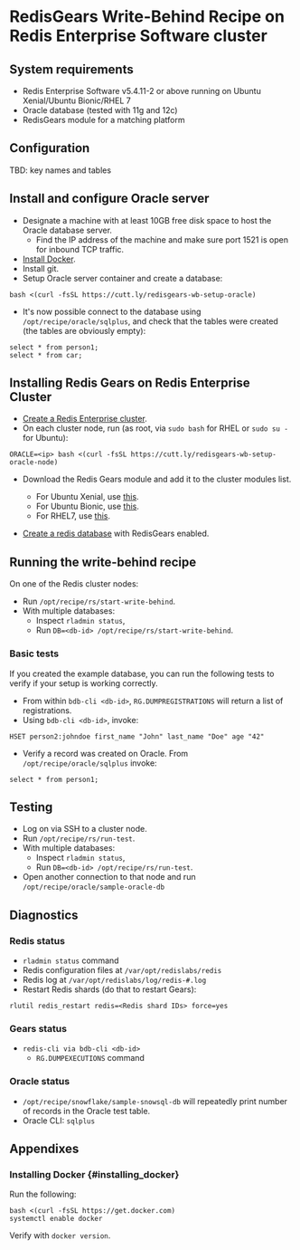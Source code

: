 # RedisGears Write-Behind Recipe on Redis Enterprise Software cluster

## System requirements

* Redis Enterprise Software v5.4.11-2 or above running on Ubuntu Xenial/Ubuntu Bionic/RHEL 7
* Oracle database (tested with 11g and 12c)
* RedisGears module for a matching platform

## Configuration

TBD: key names and tables

## Install and configure Oracle server

* Designate a machine with at least 10GB free disk space to host the Oracle database server.
  * Find the IP address of the machine and make sure port 1521 is open for inbound TCP traffic.
* [Install Docker](#insalling_docker).
* Install git.
* Setup Oracle server container and create a database:
```
bash <(curl -fsSL https://cutt.ly/redisgears-wb-setup-oracle)
```
* It's now possible connect to the database using `/opt/recipe/oracle/sqlplus`, and check that the tables were created (the tables are obviously empty):
```
select * from person1;
select * from car;
```
## Installing Redis Gears on Redis Enterprise Cluster

* [Create a Redis Enterprise cluster](https://docs.redislabs.com/latest/rs/installing-upgrading/downloading-installing/).
* On each cluster node, run (as root, via `sudo bash` for RHEL or `sudo su -` for Ubuntu):
```
ORACLE=<ip> bash <(curl -fsSL https://cutt.ly/redisgears-wb-setup-oracle-node)
```
* Download the Redis Gears module and add it to the cluster modules list.
	* For Ubuntu Xenial, use [this](http://redismodules.s3.amazonaws.com/redisgears/snapshots/redisgears.linux-xenial-x64.master.zip).
	* For Ubuntu Bionic, use [this](http://redismodules.s3.amazonaws.com/redisgears/snapshots/redisgears.linux-bionic-x64.master.zip).
	* For RHEL7, use [this](http://redismodules.s3.amazonaws.com/redisgears/snapshots/redisgears.linux-centos7-x64.master.zip).

* [Create a redis database](https://docs.redislabs.com/latest/modules/create-database-rs/) with RedisGears enabled.

## Running the write-behind recipe

On one of the Redis cluster nodes:

* Run `/opt/recipe/rs/start-write-behind`.
* With multiple databases:
  * Inspect `rladmin status`,
  * Run `DB=<db-id> /opt/recipe/rs/start-write-behind`.

### Basic tests
If you created the example database, you can run the following tests to verify if your setup is working correctly.

* From within `bdb-cli <db-id>`, `RG.DUMPREGISTRATIONS` will return a list of registrations.
* Using `bdb-cli <db-id>`, invoke:
```
HSET person2:johndoe first_name "John" last_name "Doe" age "42"
```
* Verify a record was created on Oracle. From ```/opt/recipe/oracle/sqlplus``` invoke:
```
select * from person1;
```

## Testing
* Log on via SSH to a cluster node.
* Run `/opt/recipe/rs/run-test`.
* With multiple databases:
  * Inspect `rladmin status`,
  * Run `DB=<db-id> /opt/recipe/rs/run-test`.
* Open another connection to that node and run `/opt/recipe/oracle/sample-oracle-db`

## Diagnostics

### Redis status

* `rladmin status` command
* Redis configuration files at `/var/opt/redislabs/redis`
* Redis log at `/var/opt/redislabs/log/redis-#.log`
* Restart Redis shards (do that to restart Gears):
```
rlutil redis_restart redis=<Redis shard IDs> force=yes
```

### Gears status

* `redis-cli via bdb-cli <db-id>`
  * `RG.DUMPEXECUTIONS` command

### Oracle status

* `/opt/recipe/snowflake/sample-snowsql-db` will repeatedly print number of records in the Oracle test table.
* Oracle CLI: `sqlplus`

## Appendixes

### Installing Docker {#installing_docker}
Run the following:
```
bash <(curl -fsSL https://get.docker.com)
systemctl enable docker
```

Verify with ```docker version```.

